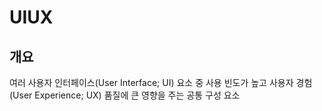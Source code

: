 # UIUX
## 개요
여러 사용자 인터페이스(User Interface; UI) 요소 중 사용 빈도가 높고 
사용자 경험(User Experience; UX) 품질에 큰 영향을 주는 공통 구성 요소

